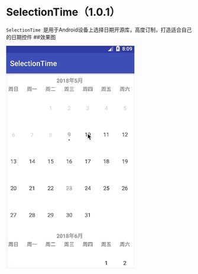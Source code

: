 # SelectionTime（1.0.1）
`SelectionTime `是用于Android设备上选择日期开源库，高度订制，打造适合自己的日期控件
##效果图

![MacDown logo](https://github.com/MrXiaoLiu/SelectionTime/blob/master/images/multi.gif)
